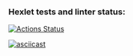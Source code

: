 ### Hexlet tests and linter status:

[![Actions Status](https://github.com/isa-nurbek/python-project-50/actions/workflows/hexlet-check.yml/badge.svg)](https://github.com/isa-nurbek/python-project-50/actions)

[![asciicast](https://asciinema.org/a/Sq8qfoSxbXRNJReB0U4Vft7rZ)](https://asciinema.org/a/Sq8qfoSxbXRNJReB0U4Vft7rZ)